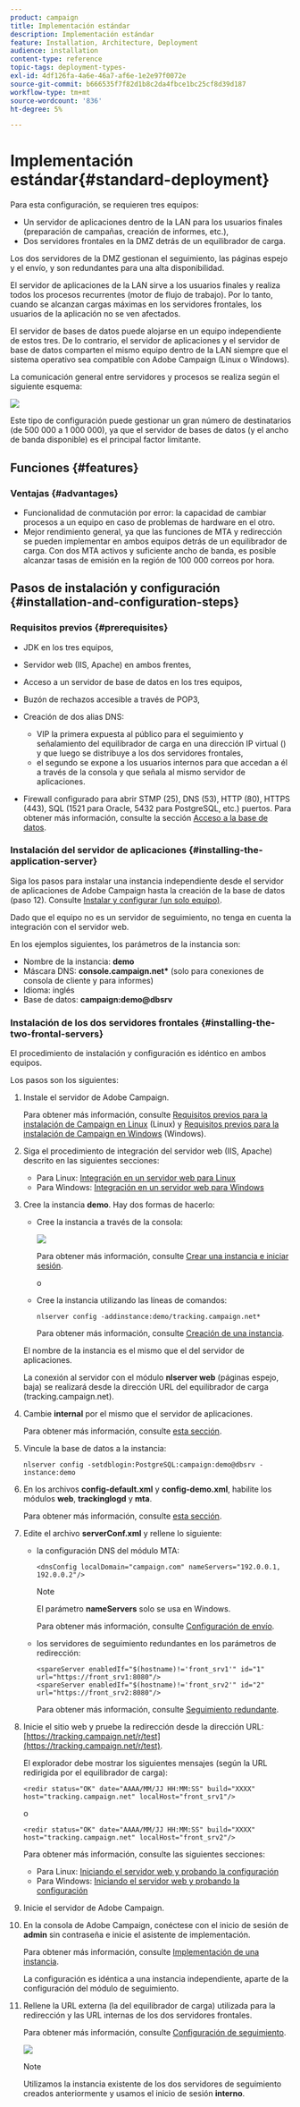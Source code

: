 ```yaml
---
product: campaign
title: Implementación estándar
description: Implementación estándar
feature: Installation, Architecture, Deployment
audience: installation
content-type: reference
topic-tags: deployment-types-
exl-id: 4df126fa-4a6e-46a7-af6e-1e2e97f0072e
source-git-commit: b666535f7f82d1b8c2da4fbce1bc25cf8d39d187
workflow-type: tm+mt
source-wordcount: '836'
ht-degree: 5%

---
```


# Implementación estándar{#standard-deployment}



Para esta configuración, se requieren tres equipos:

* Un servidor de aplicaciones dentro de la LAN para los usuarios finales (preparación de campañas, creación de informes, etc.),
* Dos servidores frontales en la DMZ detrás de un equilibrador de carga.

Los dos servidores de la DMZ gestionan el seguimiento, las páginas espejo y el envío, y son redundantes para una alta disponibilidad.

El servidor de aplicaciones de la LAN sirve a los usuarios finales y realiza todos los procesos recurrentes (motor de flujo de trabajo). Por lo tanto, cuando se alcanzan cargas máximas en los servidores frontales, los usuarios de la aplicación no se ven afectados.

El servidor de bases de datos puede alojarse en un equipo independiente de estos tres. De lo contrario, el servidor de aplicaciones y el servidor de base de datos comparten el mismo equipo dentro de la LAN siempre que el sistema operativo sea compatible con Adobe Campaign (Linux o Windows).

La comunicación general entre servidores y procesos se realiza según el siguiente esquema:

![](assets/s_001_ncs_install_standardconfig.png)

Este tipo de configuración puede gestionar un gran número de destinatarios (de 500 000 a 1 000 000), ya que el servidor de bases de datos (y el ancho de banda disponible) es el principal factor limitante.

## Funciones {#features}

### Ventajas {#advantages}

* Funcionalidad de conmutación por error: la capacidad de cambiar procesos a un equipo en caso de problemas de hardware en el otro.
* Mejor rendimiento general, ya que las funciones de MTA y redirección se pueden implementar en ambos equipos detrás de un equilibrador de carga. Con dos MTA activos y suficiente ancho de banda, es posible alcanzar tasas de emisión en la región de 100 000 correos por hora.

## Pasos de instalación y configuración {#installation-and-configuration-steps}

### Requisitos previos {#prerequisites}

* JDK en los tres equipos,
* Servidor web (IIS, Apache) en ambos frentes,
* Acceso a un servidor de base de datos en los tres equipos,
* Buzón de rechazos accesible a través de POP3,
* Creación de dos alias DNS:

   * VIP la primera expuesta al público para el seguimiento y señalamiento del equilibrador de carga en una dirección IP virtual () y que luego se distribuye a los dos servidores frontales,
   * el segundo se expone a los usuarios internos para que accedan a él a través de la consola y que señala al mismo servidor de aplicaciones.

* Firewall configurado para abrir STMP (25), DNS (53), HTTP (80), HTTPS (443), SQL (1521 para Oracle, 5432 para PostgreSQL, etc.) puertos. Para obtener más información, consulte la sección [Acceso a la base de datos](../../installation/using/network-configuration.md#database-access).

### Instalación del servidor de aplicaciones {#installing-the-application-server}

Siga los pasos para instalar una instancia independiente desde el servidor de aplicaciones de Adobe Campaign hasta la creación de la base de datos (paso 12). Consulte [Instalar y configurar (un solo equipo)](../../installation/using/standalone-deployment.md#installing-and-configuring--single-machine-).

Dado que el equipo no es un servidor de seguimiento, no tenga en cuenta la integración con el servidor web.

En los ejemplos siguientes, los parámetros de la instancia son:

* Nombre de la instancia: **demo**
* Máscara DNS: **console.campaign.net&#42;** (solo para conexiones de consola de cliente y para informes)
* Idioma: inglés
* Base de datos: **campaign:demo@dbsrv**

### Instalación de los dos servidores frontales {#installing-the-two-frontal-servers}

El procedimiento de instalación y configuración es idéntico en ambos equipos.

Los pasos son los siguientes:

1. Instale el servidor de Adobe Campaign.

   Para obtener más información, consulte [Requisitos previos para la instalación de Campaign en Linux](../../installation/using/prerequisites-of-campaign-installation-in-linux.md) (Linux) y [Requisitos previos para la instalación de Campaign en Windows](../../installation/using/prerequisites-of-campaign-installation-in-windows.md) (Windows).

1. Siga el procedimiento de integración del servidor web (IIS, Apache) descrito en las siguientes secciones:

   * Para Linux: [Integración en un servidor web para Linux](../../installation/using/integration-into-a-web-server-for-linux.md)
   * Para Windows: [Integración en un servidor web para Windows](../../installation/using/integration-into-a-web-server-for-windows.md)

1. Cree la instancia **demo**. Hay dos formas de hacerlo:

   * Cree la instancia a través de la consola:

     ![](assets/install_create_new_connexion.png)

     Para obtener más información, consulte [Crear una instancia e iniciar sesión](../../installation/using/creating-an-instance-and-logging-on.md).

     o

   * Cree la instancia utilizando las líneas de comandos:

     ```
     nlserver config -addinstance:demo/tracking.campaign.net*
     ```

     Para obtener más información, consulte [Creación de una instancia](../../installation/using/command-lines.md#creating-an-instance).

   El nombre de la instancia es el mismo que el del servidor de aplicaciones.

   La conexión al servidor con el módulo **nlserver web** (páginas espejo, baja) se realizará desde la dirección URL del equilibrador de carga (tracking.campaign.net).

1. Cambie **internal** por el mismo que el servidor de aplicaciones.

   Para obtener más información, consulte [esta sección](../../installation/using/configuring-campaign-server.md#internal-identifier).

1. Vincule la base de datos a la instancia:

   ```
   nlserver config -setdblogin:PostgreSQL:campaign:demo@dbsrv -instance:demo
   ```

1. En los archivos **config-default.xml** y **config-demo.xml**, habilite los módulos **web**, **trackinglogd** y **mta**.

   Para obtener más información, consulte [esta sección](../../installation/using/configuring-campaign-server.md#enabling-processes).

1. Edite el archivo **serverConf.xml** y rellene lo siguiente:

   * la configuración DNS del módulo MTA:

     ```
     <dnsConfig localDomain="campaign.com" nameServers="192.0.0.1, 192.0.0.2"/>
     ```

     >[!NOTE]
     >
     >El parámetro **nameServers** solo se usa en Windows.

     Para obtener más información, consulte [Configuración de envío](configure-delivery-settings.md).

   * los servidores de seguimiento redundantes en los parámetros de redirección:

     ```
     <spareServer enabledIf="$(hostname)!='front_srv1'" id="1" url="https://front_srv1:8080"/>
     <spareServer enabledIf="$(hostname)!='front_srv2'" id="2" url="https://front_srv2:8080"/>
     ```

     Para obtener más información, consulte [Seguimiento redundante](configuring-campaign-server.md#redundant-tracking).

1. Inicie el sitio web y pruebe la redirección desde la dirección URL: [https://tracking.campaign.net/r/test](https://tracking.campaign.net/r/test).

   El explorador debe mostrar los siguientes mensajes (según la URL redirigida por el equilibrador de carga):

   ```
   <redir status="OK" date="AAAA/MM/JJ HH:MM:SS" build="XXXX" host="tracking.campaign.net" localHost="front_srv1"/>
   ```

   o

   ```
   <redir status="OK" date="AAAA/MM/JJ HH:MM:SS" build="XXXX" host="tracking.campaign.net" localHost="front_srv2"/>
   ```

   Para obtener más información, consulte las siguientes secciones:

   * Para Linux: [Iniciando el servidor web y probando la configuración](../../installation/using/integration-into-a-web-server-for-linux.md#launching-the-web-server-and-testing-the-configuration)
   * Para Windows: [Iniciando el servidor web y probando la configuración](../../installation/using/integration-into-a-web-server-for-windows.md#launching-the-web-server-and-testing-the-configuration)

1. Inicie el servidor de Adobe Campaign.
1. En la consola de Adobe Campaign, conéctese con el inicio de sesión de **admin** sin contraseña e inicie el asistente de implementación.

   Para obtener más información, consulte [Implementación de una instancia](../../installation/using/deploying-an-instance.md).

   La configuración es idéntica a una instancia independiente, aparte de la configuración del módulo de seguimiento.

1. Rellene la URL externa (la del equilibrador de carga) utilizada para la redirección y las URL internas de los dos servidores frontales.

   Para obtener más información, consulte [Configuración de seguimiento](../../installation/using/deploying-an-instance.md#tracking-configuration).

   ![](assets/d_ncs_install_tracking2.png)

   >[!NOTE]
   >
   >Utilizamos la instancia existente de los dos servidores de seguimiento creados anteriormente y usamos el inicio de sesión **interno**.
